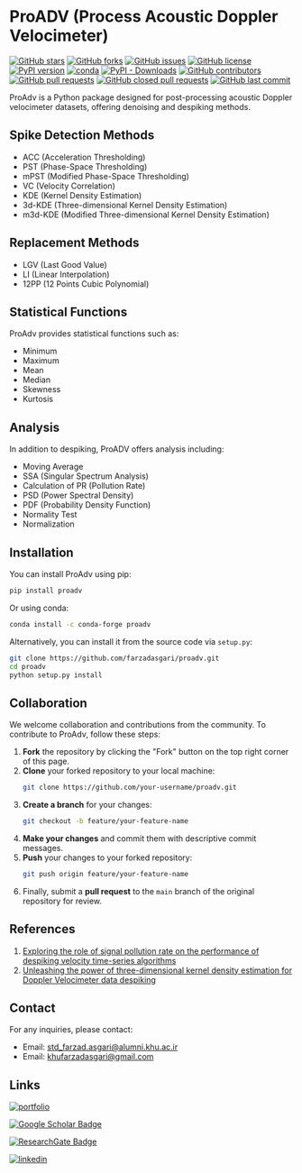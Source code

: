 # ProADV (Process Acoustic Doppler Velocimeter)

[![GitHub stars](https://img.shields.io/github/stars/farzadasgari/proadv)](https://github.com/farzadasgari/proadv/stargazers)
[![GitHub forks](https://img.shields.io/github/forks/farzadasgari/proadv)](https://github.com/farzadasgari/proadv/network)
[![GitHub issues](https://img.shields.io/github/issues/farzadasgari/proadv)](https://github.com/farzadasgari/proadv/issues)
[![GitHub license](https://img.shields.io/github/license/farzadasgari/proadv)](https://github.com/farzadasgari/proadv/blob/main/LICENSE)
[![PyPI version](https://badge.fury.io/py/proadv.svg)](https://badge.fury.io/py/proadv)
[![conda](https://img.shields.io/conda/vn/conda-forge/proadv.svg)](https://anaconda.org/conda-forge/proadv)
[![PyPI - Downloads](https://img.shields.io/pypi/dm/proadv)](https://pypi.org/project/proadv/)
[![GitHub contributors](https://img.shields.io/github/contributors/farzadasgari/proadv)](https://github.com/farzadasgari/proadv/graphs/contributors)
[![GitHub pull requests](https://img.shields.io/github/issues-pr/farzadasgari/proadv)](https://github.com/farzadasgari/proadv/pulls)
[![GitHub closed pull requests](https://img.shields.io/github/issues-pr-closed/farzadasgari/proadv)](https://github.com/farzadasgari/proadv/pulls?q=is%3Apr+is%3Aclosed)
[![GitHub last commit](https://img.shields.io/github/last-commit/farzadasgari/proadv)](https://github.com/farzadasgari/proadv/commits/main)


ProAdv is a Python package designed for post-processing acoustic Doppler velocimeter datasets, offering denoising and despiking methods.

## Spike Detection Methods
- ACC (Acceleration Thresholding)
- PST (Phase-Space Thresholding)
- mPST (Modified Phase-Space Thresholding)
- VC (Velocity Correlation)
- KDE (Kernel Density Estimation)
- 3d-KDE (Three-dimensional Kernel Density Estimation)
- m3d-KDE (Modified Three-dimensional Kernel Density Estimation)

## Replacement Methods
- LGV (Last Good Value)
- LI (Linear Interpolation)
- 12PP (12 Points Cubic Polynomial)

## Statistical Functions
ProAdv provides statistical functions such as:
- Minimum
- Maximum
- Mean
- Median
- Skewness
- Kurtosis

## Analysis
In addition to despiking, ProADV offers analysis including:
- Moving Average
- SSA (Singular Spectrum Analysis)
- Calculation of PR (Pollution Rate)
- PSD (Power Spectral Density)
- PDF (Probability Density Function)
- Normality Test
- Normalization 

## Installation
You can install ProAdv using pip:

```bash
pip install proadv
```

Or using conda:

```bash
conda install -c conda-forge proadv
```

Alternatively, you can install it from the source code via `setup.py`:

```bash
git clone https://github.com/farzadasgari/proadv.git
cd proadv
python setup.py install
```

## Collaboration
We welcome collaboration and contributions from the community. To contribute to ProAdv, follow these steps:

1. **Fork** the repository by clicking the "Fork" button on the top right corner of this page.
2. **Clone** your forked repository to your local machine:
   ```bash
   git clone https://github.com/your-username/proadv.git
   ```
3. **Create a branch** for your changes:
   ```bash
   git checkout -b feature/your-feature-name
   ```
4. **Make your changes** and commit them with descriptive commit messages.
5. **Push** your changes to your forked repository:
   ```bash
   git push origin feature/your-feature-name
   ```
6. Finally, submit a **pull request** to the `main` branch of the original repository for review.

## References
1. [Exploring the role of signal pollution rate on the performance of despiking velocity time-series algorithms](https://doi.org/10.1016/j.flowmeasinst.2023.102485)
2. [Unleashing the power of three-dimensional kernel density estimation for Doppler Velocimeter data despiking](https://doi.org/10.1016/j.measurement.2023.114053)

## Contact
For any inquiries, please contact:
- Email: std_farzad.asgari@alumni.khu.ac.ir
- Email: khufarzadasgari@gmail.com


## Links
[![portfolio](https://img.shields.io/badge/my_portfolio-000?style=for-the-badge&logo=ko-fi&logoColor=white)](https://farzadasgari.ir/)

[![Google Scholar Badge](https://img.shields.io/badge/Google%20Scholar-4285F4?logo=googlescholar&logoColor=fff&style=for-the-badge)](https://scholar.google.com/citations?user=Rhue_kkAAAAJ&hl=en)

[![ResearchGate Badge](https://img.shields.io/badge/ResearchGate-0CB?logo=researchgate&logoColor=fff&style=for-the-badge)](https://www.researchgate.net/profile/Farzad-Asgari)

[![linkedin](https://img.shields.io/badge/linkedin-0A66C2?style=for-the-badge&logo=linkedin&logoColor=white)](https://www.linkedin.com/in/farzad-asgari-5a90942b2/)
